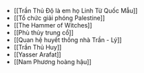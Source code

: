 - [[Trần Thủ Độ là em họ Linh Từ Quốc Mẫu]]
- [[Tổ chức giải phóng Palestine]]
- [[The Hammer of Witches]]
- [[Phù thủy trung cổ]]
- [[Quan hệ huyết thống nhà Trần - Lý]]
- [[Trần Thủ Huy]]
- [[Yasser Arafat]]
- [[Nam Phương hoàng hậu]]

